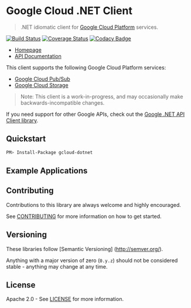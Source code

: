# Google Cloud .NET Client

> .NET idiomatic client for [Google Cloud Platform][cloud-platform] services.

[![Build Status](https://travis-ci.org/GoogleCloudPlatform/gcloud-dotnet.svg?branch=master)](https://travis-ci.org/GoogleCloudPlatform/gcloud-dotnet)
[![Coverage Status](https://coveralls.io/repos/GoogleCloudPlatform/gcloud-java/badge.svg?branch=master)](https://coveralls.io/r/GoogleCloudPlatform/gcloud-java?branch=master)
[![Codacy Badge](https://api.codacy.com/project/badge/grade/9da006ad7c3a4fe1abd142e77c003917)](https://www.codacy.com/app/mziccard/gcloud-java)

* [Homepage][language-landing-dotnet]
* [API Documentation][api-reference-dotnet]

This client supports the following Google Cloud Platform services:

* [Google Cloud Pub/Sub](#google-cloud-pubsub)
* [Google Cloud Storage](#google-cloud-storage)

> Note: This client is a work-in-progress, and may occasionally
> make backwards-incompatible changes.

If you need support for other Google APIs, check out the [Google .NET API Client library][google-api-dotnet-client].

## Quickstart

```sh
PM> Install-Package gcloud-dotnet
```

## Example Applications

## Contributing

Contributions to this library are always welcome and highly encouraged.

See [CONTRIBUTING] for more information on how to get started.

## Versioning

These libraries follow [Semantic Versioning] (http://semver.org/).

Anything with a major version of zero (``0.y.z``) should not be
considered stable - anything may change at any time.

## License

Apache 2.0 - See [LICENSE] for more information.


[google-api-dotnet-client]: https://github.com/google/google-api-dotnet-client
[cloud-platform]: https://cloud.google.com/
[language-landing-dotnet]: https://cloud.google.com/dotnet/
[api-reference-dotnet]: http://jskeet.github.io/gcloud-dotnet/
[CONTRIBUTING]:https://github.com/GoogleCloudPlatform/gcloud-dotnet/blob/master/CONTRIBUTING.md
[LICENSE]: https://github.com/GoogleCloudPlatform/gcloud-dotnet/blob/master/LICENSE
